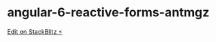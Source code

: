 # angular-6-reactive-forms-antmgz

[Edit on StackBlitz ⚡️](https://stackblitz.com/edit/angular-6-reactive-forms-antmgz)